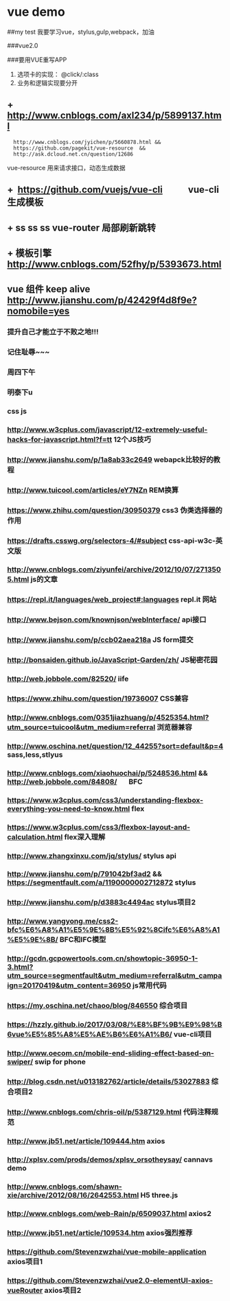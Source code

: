 # vue demo

##my test
我要学习vue，stylus,gulp,webpack，加油

###vue2.0

###要用VUE重写APP

1. 选项卡的实现： @click/:class
2. 业务和逻辑实现要分开
## +  http://www.cnblogs.com/axl234/p/5899137.html 
      http://www.cnblogs.com/jyichen/p/5660878.html &&
      https://github.com/pagekit/vue-resource  &&
      http://ask.dcloud.net.cn/question/12686
  vue-resource 用来请求接口，动态生成数据
## +  https://github.com/vuejs/vue-cli            vue-cli 生成模板
## +    ss ss ss vue-router 局部刷新跳转
## + 模板引擎 http://www.cnblogs.com/52fhy/p/5393673.html
## vue 组件 keep alive http://www.jianshu.com/p/42429f4d8f9e?nomobile=yes
### 提升自己才能立于不败之地!!!
### 记住耻辱~~~
### 周四下午
### 明泰下u 
### css js 
### http://www.w3cplus.com/javascript/12-extremely-useful-hacks-for-javascript.html?f=tt 12个JS技巧
### http://www.jianshu.com/p/1a8ab33c2649 webapck比较好的教程
### http://www.tuicool.com/articles/eY7NZn REM换算
### https://www.zhihu.com/question/30950379 css3 伪类选择器的作用
### https://drafts.csswg.org/selectors-4/#subject css-api-w3c-英文版
### http://www.cnblogs.com/ziyunfei/archive/2012/10/07/2713505.html js的文章
### https://repl.it/languages/web_project#:languages repl.it 网站
### http://www.bejson.com/knownjson/webInterface/ api接口
### http://www.jianshu.com/p/ccb02aea218a JS form提交
### http://bonsaiden.github.io/JavaScript-Garden/zh/ JS秘密花园
### http://web.jobbole.com/82520/ iife
### https://www.zhihu.com/question/19736007 CSS兼容
### http://www.cnblogs.com/0351jiazhuang/p/4525354.html?utm_source=tuicool&utm_medium=referral 浏览器兼容
### http://www.oschina.net/question/12_44255?sort=default&p=4 sass,less,stlyus
### http://www.cnblogs.com/xiaohuochai/p/5248536.html  && http://web.jobbole.com/84808/        BFC
### https://www.w3cplus.com/css3/understanding-flexbox-everything-you-need-to-know.html flex
### https://www.w3cplus.com/css3/flexbox-layout-and-calculation.html flex深入理解
### http://www.zhangxinxu.com/jq/stylus/ stylus api
### http://www.jianshu.com/p/791042bf3ad2 && https://segmentfault.com/a/1190000002712872 stylus
### http://www.jianshu.com/p/d3883c4494ac stylus项目2
### http://www.yangyong.me/css2-bfc%E6%A8%A1%E5%9E%8B%E5%92%8Cifc%E6%A8%A1%E5%9E%8B/ BFC和IFC模型
### http://gcdn.gcpowertools.com.cn/showtopic-36950-1-3.html?utm_source=segmentfault&utm_medium=referral&utm_campaign=20170419&utm_content=36950 js常用代码
### https://my.oschina.net/chaoo/blog/846550 综合项目
### https://hzzly.github.io/2017/03/08/%E8%BF%9B%E9%98%B6vue%E5%85%A8%E5%AE%B6%E6%A1%B6/ vue-cli项目
### http://www.oecom.cn/mobile-end-sliding-effect-based-on-swiper/ swip for phone
### http://blog.csdn.net/u013182762/article/details/53027883 综合项目2
### http://www.cnblogs.com/chris-oil/p/5387129.html 代码注释规范
### http://www.jb51.net/article/109444.htm axios
### http://xplsv.com/prods/demos/xplsv_orsotheysay/ cannavs demo
### http://www.cnblogs.com/shawn-xie/archive/2012/08/16/2642553.html H5 three.js
### http://www.cnblogs.com/web-Rain/p/6509037.html axios2
### http://www.jb51.net/article/109534.htm axios强烈推荐
### https://github.com/Stevenzwzhai/vue-mobile-application axios项目1
### https://github.com/Stevenzwzhai/vue2.0-elementUI-axios-vueRouter axios项目2
